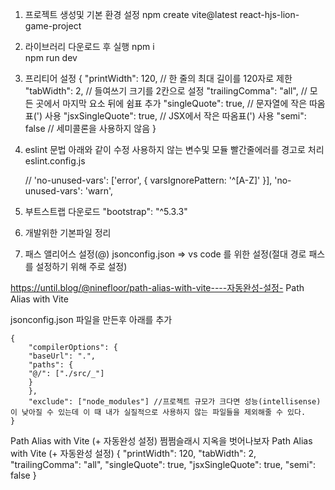 1. 프로젝트 생성및 기본 환경 설정
npm create vite@latest react-hjs-lion-game-project

2. 라이브러리 다운로드 후 실행
npm i<br>
npm run dev

3. 프리티어 설정
{
"printWidth": 120, // 한 줄의 최대 길이를 120자로 제한
"tabWidth": 2, // 들여쓰기 크기를 2칸으로 설정
"trailingComma": "all", // 모든 곳에서 마지막 요소 뒤에 쉼표 추가
"singleQuote": true, // 문자열에 작은 따옴표(') 사용
"jsxSingleQuote": true, // JSX에서 작은 따옴표(') 사용
"semi": false // 세미콜론을 사용하지 않음
}

4. eslint 문법 아래와 같이 수정
    사용하지 않는 변수및 모듈 빨간줄에러를 경고로 처리
    eslint.config.js

    // 'no-unused-vars': ['error', { varsIgnorePattern: '^[A-Z]' }],
    'no-unused-vars': 'warn',

4. 부트스트랩 다운로드
    "bootstrap": "^5.3.3"

5. 개발위한 기본파일 정리
6. 패스 앨리어스 설정(@)
jsonconfig.json => vs code 를 위한 설정(절대 경로 패스를 설정하기 위해 주로 설정)

https://until.blog/@ninefloor/path-alias-with-vite----자동완성-설정-
Path Alias with Vite

jsonconfig.json 파일을 만든후
아래를 추가

```
{
    "compilerOptions": {
    "baseUrl": ".",
    "paths": {
    "@/": ["./src/_"]
    }
    },
    "exclude": ["node_modules"] //프로젝트 규모가 크다면 성능(intellisense)이 낮아질 수 있는데 이 때 내가 실질적으로 사용하지 않는 파일들을 제외해줄 수 있다.
}
```
Path Alias with Vite (+ 자동완성 설정)
쩜쩜슬래시 지옥을 벗어나보자
Path Alias with Vite (+ 자동완성 설정)
{
  "printWidth": 120,
  "tabWidth": 2,
  "trailingComma": "all",
  "singleQuote": true,
  "jsxSingleQuote": true,
  "semi": false
}
